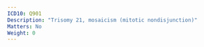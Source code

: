 ```yaml
---
ICD10: Q901
Description: "Trisomy 21, mosaicism (mitotic nondisjunction)"
Matters: No
Weight: 0
---
```


